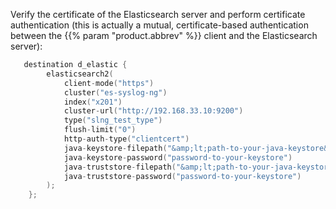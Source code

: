---
---
<!-- DISCLAIMER: This file is based on the syslog-ng Open Source Edition documentation https://github.com/balabit/syslog-ng-ose-guides/commit/2f4a52ee61d1ea9ad27cb4f3168b95408fddfdf2 and is used under the terms of The syslog-ng Open Source Edition Documentation License. The file has been modified by Axoflow. -->
Verify the certificate of the Elasticsearch server and perform certificate authentication (this is actually a mutual, certificate-based authentication between the {{% param "product.abbrev" %}} client and the Elasticsearch server):

```c
   destination d_elastic {
        elasticsearch2(
            client-mode("https")
            cluster("es-syslog-ng")
            index("x201")
            cluster-url("http://192.168.33.10:9200")
            type("slng_test_type")
            flush-limit("0")
            http-auth-type("clientcert")
            java-keystore-filepath("&amp;lt;path-to-your-java-keystore&amp;gt;.jks")
            java-keystore-password("password-to-your-keystore")
            java-truststore-filepath("&amp;lt;path-to-your-java-keystore&amp;gt;.jks")
            java-truststore-password("password-to-your-keystore")
        );
    };

```
